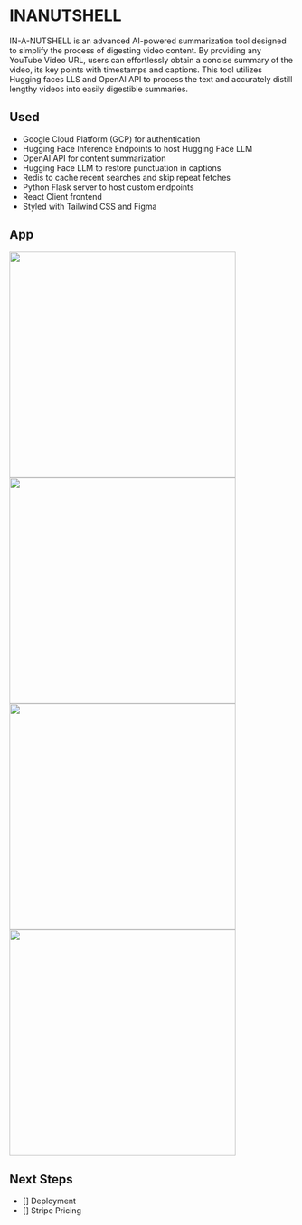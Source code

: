 # INANUTSHELL
IN-A-NUTSHELL is an advanced AI-powered summarization tool designed to simplify the process of digesting video content. By providing any YouTube Video URL, users can effortlessly obtain a concise summary of the video, its key points with timestamps and captions. This tool utilizes Hugging faces LLS and OpenAI API to process the text and accurately distill lengthy videos into easily digestible summaries.

## Used
- Google Cloud Platform (GCP) for authentication
- Hugging Face Inference Endpoints to host Hugging Face LLM
- OpenAI API for content summarization
- Hugging Face LLM to restore punctuation in captions
- Redis to cache recent searches and skip repeat fetches
- Python Flask server to host custom endpoints
- React Client frontend
- Styled with Tailwind CSS and Figma

## App
<img src="https://github.com/sahlbakshi/nutshell/images/Screenshot 2024-03-12 at 8.55.03 PM.png" width="400px" style="pointer-events: none;"/>
<img src="https://github.com/sahlbakshi/nutshell/images/Screenshot 2024-03-12 at 8.55.10 PM.png" width="400px" style="pointer-events: none;"/>
<img src="https://github.com/sahlbakshi/nutshell/images/Screenshot 2024-03-12 at 8.55.15 PM.png" width="400px" style="pointer-events: none;"/>
<img src="https://github.com/sahlbakshi/nutshell/images/Screenshot 2024-03-12 at 8.55.18 PM.png" width="400px" style="pointer-events: none;"/>

## Next Steps
- [] Deployment
- [] Stripe Pricing
